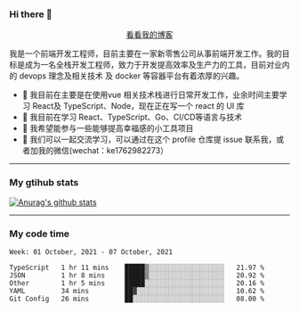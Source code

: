 ### Hi there 👋

<p align="center">
  <a href="https://real-jacket.github.io/">看看我的博客</a>
</p>

我是一个前端开发工程师，目前主要在一家新零售公司从事前端开发工作。我的目标是成为一名全栈开发工程师，致力于开发提高效率及生产力的工具，目前对业内的 devops 理念及相关技术 及 docker 等容器平台有着浓厚的兴趣。

- 🔭 我目前在主要是在使用vue 相关技术栈进行日常开发工作，业余时间主要学习 React及 TypeScript、Node，现在正在写一个 react 的 UI 库 
- 🌱 我目前在学习 React、TypeScript、Go、CI/CD等语言与技术
- 👯 我希望能参与一些能够提高幸福感的小工具项目
- 💬 我们可以一起交流学习，可以通过在这个 profile 仓库提 issue 联系我，或者加我的微信(wechat：ke1762982273）

***

### My gtihub stats

[![Anurag's github stats](https://github-readme-stats.vercel.app/api?username=real-jacket)](https://github.com/anuraghazra/github-readme-stats)

***

### My code time

<!--START_SECTION:waka-->
```text
Week: 01 October, 2021 - 07 October, 2021

TypeScript   1 hr 11 mins    █████▒░░░░░░░░░░░░░░░░░░░   21.97 % 
JSON         1 hr 8 mins     █████▒░░░░░░░░░░░░░░░░░░░   20.92 % 
Other        1 hr 5 mins     █████░░░░░░░░░░░░░░░░░░░░   20.16 % 
YAML         34 mins         ██▓░░░░░░░░░░░░░░░░░░░░░░   10.62 % 
Git Config   26 mins         ██░░░░░░░░░░░░░░░░░░░░░░░   08.00 % 
```
<!--END_SECTION:waka-->
